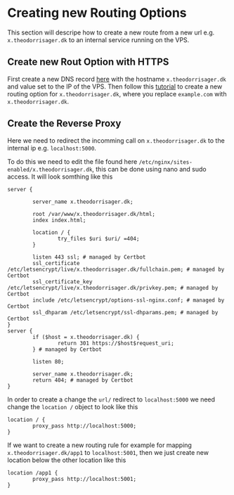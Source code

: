 # Creating new Routing Options
This section will descripe how to create a new route from a new url e.g. `x.theodorrisager.dk` to an internal service running on the VPS.

## Create new Rout Option with HTTPS
First create a new DNS record [here](https://www.simply.com/dk/controlpanel/theodorrisager.dk/dns/) with the hostname `x.theodorrisager.dk` and value set to the IP of the VPS.
Then follow this [tutorial](https://community.hetzner.com/tutorials/add-ssl-certificate-with-lets-encrypt-to-nginx-on-ubuntu-20-04?fbclid=IwAR0jE78_-Iv0Cjqt0b56lOZApjwqrNvW81Dq9IrL79y6WDCPSnKk8LDoSO0) to create a new routing option for `x.theodorrisager.dk`, where you replace `example.com` with `x.theodorrisager.dk`.

## Create the Reverse Proxy
Here we need to redirect the incomming call on `x.theodorrisager.dk` to the internal ip e.g. `localhost:5000`.

To do this we need to edit the file found here `/etc/nginx/sites-enabled/x.theodorrisager.dk`, this can be done using nano and sudo access. It will look somthing like this
```
server {

        server_name x.theodorrisager.dk;

        root /var/www/x.theodorrisager.dk/html;
        index index.html;

        location / {
                try_files $uri $uri/ =404;
        }

        listen 443 ssl; # managed by Certbot
        ssl_certificate /etc/letsencrypt/live/x.theodorrisager.dk/fullchain.pem; # managed by Certbot
        ssl_certificate_key /etc/letsencrypt/live/x.theodorrisager.dk/privkey.pem; # managed by Certbot
        include /etc/letsencrypt/options-ssl-nginx.conf; # managed by Certbot
        ssl_dhparam /etc/letsencrypt/ssl-dhparams.pem; # managed by Certbot
}
server {
        if ($host = x.theodorrisager.dk) {
                return 301 https://$host$request_uri;
        } # managed by Certbot

        listen 80;

        server_name x.theodorrisager.dk;
        return 404; # managed by Certbot
}
```

In order to create a change the `url/` redirect to `localhost:5000` we need change the `location /` object to look like this
```
location / {
        proxy_pass http://localhost:5000;
}
```
If we want to create a new routing rule for example for mapping `x.theodorrisager.dk/app1` to `localhost:5001`, then we just create new location below the other location like this 
```
location /app1 {
        proxy_pass http://localhost:5001;
}
```
